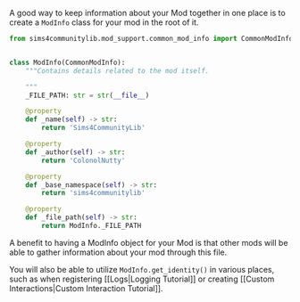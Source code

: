 A good way to keep information about your Mod together in one place is to create a `ModInfo` class for your mod in the root of it.

```Python
from sims4communitylib.mod_support.common_mod_info import CommonModInfo


class ModInfo(CommonModInfo):
    """Contains details related to the mod itself.

    """
    _FILE_PATH: str = str(__file__)

    @property
    def _name(self) -> str:
        return 'Sims4CommunityLib'

    @property
    def _author(self) -> str:
        return 'ColonolNutty'

    @property
    def _base_namespace(self) -> str:
        return 'sims4communitylib'

    @property
    def _file_path(self) -> str:
        return ModInfo._FILE_PATH
```

A benefit to having a ModInfo object for your Mod is that other mods will be able to gather information about your mod through this file.

You will also be able to utilize `ModInfo.get_identity()` in various places, such as when registering [[Logs|Logging Tutorial]] or creating [[Custom Interactions|Custom Interaction Tutorial]].
